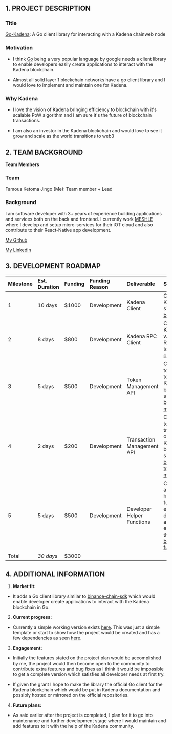 ## 1. PROJECT DESCRIPTION

### Title

[Go-Kadena](https://github.com/jfamousket/go-kadena): A Go client library for interacting with a Kadena chainweb node

### Motivation

- I think [Go](https://golang.org/) being a very popular language by google needs a client library to enable developers easily create applications to interact with the Kadena blockchain.

- Almost all solid layer 1 blockchain networks have a go client library and I would love to implement and maintain one for Kadena.

### Why Kadena

- I love the vision of Kadena bringing efficiency to blockchain with it's scalable PoW algorithm and I am sure it's the future of blockchain transactions.

- I am also an investor in the Kadena blockchain and would love to see it grow and scale as the world transitions to web3

## 2. TEAM BACKGROUND

**Team Members**

### Team

Famous Ketoma Jingo (Me): Team member + Lead

### Background

I am software developer with 3+ years of experience building applications and services both on the back and frontend. I currently work [MESHLE](https://meshle.de/) where I develop and setup micro-services for their iOT cloud and also contribute to their React-Native app development.

[My Github](https://github.com/jfamousket)

[My LinkedIn](https://www.linkedin.com/in/jfamousket)

## 3. DEVELOPMENT ROADMAP

| Milestone | Est. Duration | Funding | Funding Reason | Deliverable                | Specification                                                                                                                                                                                                          |
| :-------- | :------------ | :------ | :------------- | :------------------------- | :--------------------------------------------------------------------------------------------------------------------------------------------------------------------------------------------------------------------- |
| 1         | 10 days       | $1000   | Development    | Kadena Client              | Create a Kadena client similar to [bsc-client](https://github.com/binance-chain/javascript-sdk/blob/master/docs/api-docs/classes/bncclient.md)                                                                         |
| 2         | 8 days        | $800    | Development    | Kadena RPC Client          | Create a Kadena client which uses RPC similar to [bsc-rpc-client](https://github.com/binance-chain/javascript-sdk/blob/master/docs/api-docs/classes/rpcclient.md)                                                      |
| 3         | 5 days        | $500    | Development    | Token Management API       | Create an API to manage tokens on the Kadena blockchain similar to [bsc-token-management](https://github.com/binance-chain/javascript-sdk/blob/master/docs/api-docs/classes/tokenmanagement.md)                        |
| 4         | 2 days        | $200    | Development    | Transaction Management API | Create an API to manage transactions on the Kadena blockchain similar to [bsc-transaction-management](https://github.com/binance-chain/javascript-sdk/blob/master/docs/api-docs/classes/transaction.md)                |
| 5         | 5 days        | $500    | Development    | Developer Helper Functions | Create applicable helper functions to ease usage, development and extension of the library [bsc-helper-functions](https://github.com/binance-chain/javascript-sdk/blob/master/docs/api-docs/README.md#other-functions) |
| Total     | _30 days_     | $3000   |                |                            |

## 4. ADDITIONAL INFORMATION

1. **Market fit:**

- It adds a Go client library similar to [binance-chain-sdk](https://github.com/binance-chain/javascript-sdk) which would enable developer create applications to interact with the Kadena blockchain in Go.

2. **Current progress:**

- Currently a simple working version exists [here](https://github.com/jfamousket/go-kadena). This was just a simple template or start to show how the project would be created and has a few dependencies as seen [here](https://github.com/jfamousket/go-kadena/blob/master/go.mod).

3. **Engagement:**

- Initially the features stated on the project plan would be accomplished by me, the project would then become open to the community to contribute extra features and bug fixes as I think it would be impossible to get a complete version which satisfies all developer needs at first try.

- If given the grant I hope to make the library the official Go client for the Kadena blockchain which would be put in Kadena documentation and possibly hosted or mirrored on the official repositories.

4. **Future plans:**

- As said earlier after the project is completed, I plan for it to go into maintenance and further development stage where I would maintain and add features to it with the help of the Kadena community.
